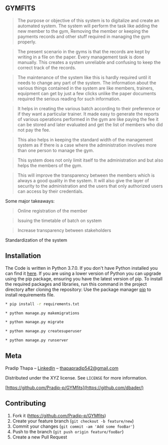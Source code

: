 
## GYMFITS
> The purpose or objective of this system is to digitalize and create an automated system. The system will perform the task like adding the new member to the gym, Removing the member or keeping the payments records and other stuff required in managing the gym properly.

> The present scenario in the gyms is that the records are kept by writing in a file on the paper. Every management task is done manually. This creates a system unreliable and confusing to keep the correct track of the records.

> The maintenance of the system like this is hardly required until it needs to change any part of the system. The information about the various things contained in the system are like members, trainers, equipment can get by just a few clicks unlike the paper documents required the serious reading for such information.

> It helps in creating the various batch according to their preference or if they want a particular trainer. It made easy to generate the reports of various operations performed in the gym are like paying the fee it can be stored and later evaluated and get the list of members who did not pay the fee.

> This also helps in keeping the standard width of the management system as if there is a case where the administration involves more than one person to manage the gym.

> This system does not only limit itself to the administration and but also helps the members of the gym. 

> This will improve the transparency between the members which is always a good quality in the system. It will also give the layer of security to the administration and the users that only authorized users can access by their credentials.

Some major takeaways:

> Online registration of the member

> Issuing the timetable of batch on system

> Increase transparency between stakeholders


Standardization of the system
## Installation
The Code is written in Python 3.7.0. If you don't have Python installed you can find it [here](https://www.python.org/downloads/). If you are using a lower version of Python you can upgrade using the pip package, ensuring you have the latest version of pip. To install the required packages and libraries, run this command in the project directory after cloning the repository:
Use the package manager [pip](https://pip.pypa.io/en/stable/) to install requirements file.


```bash
* pip install -r requirements.txt

* python manage.py makemigrations

* python manage.py migrate

* python manage.py createsuperuser

* python manage.py runserver

```

## Meta

Pradip Thapa – [LinkedIn](https://www.linkedin.com/in/pradip-thapa-36119719a/) – thapapradip542@gmail.com

Distributed under the XYZ license. See ``LICENSE`` for more information.

[https://github.com/Pradip-p/GYMfits](https://github.com/dbader/)

## Contributing

1. Fork it (<https://github.com/Pradip-p/GYMfits>)
2. Create your feature branch (`git checkout -b feature/new`)
3. Commit your changes (`git commit -am 'Add some fooBar'`)
4. Push to the branch (`git push origin feature/fooBar`)
5. Create a new Pull Request

<!-- Markdown link & img dfn's -->
[npm-image]: https://img.shields.io/npm/v/datadog-metrics.svg?style=flat-square
[npm-url]: https://npmjs.org/package/datadog-metrics
[npm-downloads]: https://img.shields.io/npm/dm/datadog-metrics.svg?style=flat-square
[travis-image]: https://img.shields.io/travis/dbader/node-datadog-metrics/master.svg?style=flat-square
[travis-url]: https://travis-ci.org/dbader/node-datadog-metrics
[wiki]: https://github.com/yourname/yourproject/wiki



